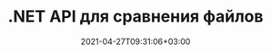 ---
############################# Static ############################
layout: "product"
date: 2021-04-27T09:31:06+03:00
draft: false

product: "Comparison"
product_tag: "comparison"
platform: ".NET"
platform_tag: "net"

############################# Head ############################
head_title: "API сравнения документов C# .NET | Сравнить и объединить PDF-файлы, Word Excel, Интернет и текст"
head_description: "API сравнения документов C# .NET. Сравнивайте и объединяйте PDF Word DOC DOCX, электронные таблицы Excel, PPT, PPTX, HTML, EMLX MSG, VSDX, DXF DWG и форматы файлов изображений."

############################# Header ############################
title: ".NET API для сравнения файлов"
description: "Разрабатывайте приложения с использованием API сравнения документов .NET для проверки и сравнения файлов на предмет различий в содержимом и стиле."
button:
    enable: true
    icon: "fas fa-arrow-down"
    label: "Скачать бесплатную пробную версию"
    link: "https://downloads.groupdocs.com/comparison/net"

############################# SubMenu ############################
submenu:
    enable: true
    
    left:
        img_alt: "GroupDocs.Comparison for .NET"
        image: "https://www.groupdocs.cloud/templates/groupdocs/images/product-logos/groupdocs-comparison-net.png"
        product: "GroupDocs.Comparison"
        platform: ".NET"

    middle:
        button:
            # button loop
            - link: "#overview"
              text: "Обзор"

            # button loop
            - link: "#features"
              text: "Функции"

            # button loop
            - link: "#support"
              text: "Поддерживать"

            # button loop
            - link: "https://products.groupdocs.app/comparison"
              text: "Живая демонстрация"

            # button loop
            - link: "https://purchase.groupdocs.com/pricing/comparison/net"
              text: "Цены"

    right:
        link_download: "https://downloads.groupdocs.com/comparison"
        link_learn: "https://docs.groupdocs.com/comparison/net/"
        link_buy: "https://purchase.groupdocs.com"

############################# Overview ############################
overview:
    enable: true
    example_image: "/comparison/comparison-example.png"
    content: |
      
    more_overview:
      # more_overview_loop
      - title: "Что такое GroupDocs.Comparison for .NET"
        content: "API GroupDocs.Comparison for .NET — быстрое и надежное решение, готовое к использованию при создании приложений для поиска и выделения различий между документами одного или разных форматов на C#, ASP.NET или других технологиях, связанных с программной платформой .NET."

      # more_overview_loop
      - title: "Поддерживаемые форматы"
        content: "Библиотека GroupDocs.Comparison поддерживает обнаружение различий как в содержимом, так и в стиле текста между популярными форматами изображений и документов, такими как PDF, HTML, электронная почта Outlook, документы Microsoft Office Word, электронные таблицы Excel, презентации PowerPoint, OneNote, диаграммы Visio, тексты, png , gif и bmp изображения, а также сотни других форматов."
        
      # more_overview_loop
      - title: "Возможности сравнения"
        content: "Сравнение может быть выполнено для обнаружения изменений в содержании слов, абзацев, таблиц или диаграмм и их стилей и предоставит вам документ сравнения, в котором перечислены сводные различия, их количество и типологическая принадлежность. GroupDocs.Comparison for .NET может легко извлекать основную информацию об исходном документе, сравнивать и сохранять простые, защищенные паролем и зашифрованные документы различных форматов через файл или поток данных."
        
      # more_overview_loop
      - title: "Документация и примеры"
        content: "Уже есть много документации по использованию библиотеки Comparison на разных платформах с примерами кода, поэтому вам не придется долго думать, как работать с GroupDocs.Comparison для API .NET в вашем приложении."
        
      # more_overview_loop
      - title: "Совместимость"
        content: "Вы можете использовать GroupDocs.Comparison for .NET для создания приложений в любой среде разработки, ориентированной на платформу .NET. Он совместим со всеми языками на основе .NET и поддерживает популярные операционные системы (Windows, Linux, MacOS), на которые вы можете установить платформы Mono или .NET (включая .NET Core)."
    examples:
      enable: true
      
    more_feature:
      # more_feature_loop
      - title: "Легко сравнивайте документы с помощью .NET API"
        content: |
          API GroupDocs.Comparison for .NET предоставляет вам простой и эффективный способ сравнения файлов. Ниже приведен пример, показывающий, как сравнить два документа DOCX с помощью C#:  

          ```cs
          // Исходный и целевой файлы для сравнения
          string source = @"source.docx";
          string target = @"target.docx";
          Comparer comparer = new Comparer();
          // Сравните два документа
          ICompareResult result = comparer.Compare(source, target, new ComparisonSettings());
          ```
      # more_feature_loop
      - title: "Выберите уровень детализации для сравнения"
        content: "С помощью GroupDocs.Comparison for .NET вы можете указать степень сравнения документов. Вы можете выбрать низкий (сравнивать текст пословно с точностью для сетки изображения = 50), средний (сравнивать текст посимвольно с точностью для сетки изображения = 100) или высокий (сравнивать текст посимвольно с точностью для сетки изображения = 100). 150)."

      # more_feature_loop
      - title: "Поддержка сравнения стилей текста"
        content: |
          GroupDocs.Comparison for .NET предлагает функцию сравнения стилей текста.  

          Во время сравнения слов и символов документов можно сравнивать имя шрифта, размер шрифта, цвет шрифта, стиль шрифта (жирный, курсив, подчеркивание, прописные буквы, гиперссылка) и цвет подчеркивания (если применимо), чтобы найти различия.  

          При сравнении абзацев вы можете сравнивать такие стили, как выравнивание абзаца, отступ (отступ слева и справа), интервал между абзацами (пробел после, пробел перед), отступ первой строки и межстрочный интервал.  

          GroupDocs.Comparison for .NET также поддерживает сравнение других разделов страницы, где это применимо, таких как расстояние от нижнего колонтитула, высота и ориентация страницы, поля (слева, справа, сверху и снизу), ширина линии границы и цвет границы.  
      
    tabs:
      enable: true
      
      ## TAB ONE ##
      tab_one:
        description: |
          Ниже приведен обзор GroupDocs.Comparison for .NET:
      
        right:
          enable: true
          icon: "fab fa-html5"
          title: "Обзор"
          content: |
            * Сравнение документов
            * Сравнение HTML-файлов
            * PDF-сравнение
            * Сравнение диаграмм
            * Сравнить содержимое файла
            * Сравнение стилей текста
      
      ## TAB TWO ##
      tab_two:
        description: |
          GroupDocs.Comparison for .NET поддерживает все популярные [форматы файлов документов](https://docs.groupdocs.com/comparison/net/supported-document-formats/), включая: Microsoft Office, PDF, изображения и многие другие. .
        left:
          enable: true
          table:
            # table loop
            - title: "Microsoft Office"
              content: |
                * **Word:** [DOC](https://products.groupdocs.com/comparison/net/doc/), [DOCX](https://products.groupdocs.com/comparison/net/docx/), [DOCM](https://products.groupdocs.com/comparison/net/docm/), [DOT](https://products.groupdocs.com/comparison/net/dot/), [DOTX](https://products.groupdocs.com/comparison/net/dotx/), [DOTM](https://products.groupdocs.com/comparison/net/dotm/), [RTF](https://products.groupdocs.com/comparison/net/rtf/), [TXT](https://products.groupdocs.com/comparison/net/txt/)
                * **Excel:** [XLS](https://products.groupdocs.com/comparison/net/xls/), [XLSX](https://products.groupdocs.com/comparison/net/xlsx/), [XLSM](https://products.groupdocs.com/comparison/net/xlsm/), [XLSB](https://products.groupdocs.com/comparison/net/xlsb/), [XLTM](https://products.groupdocs.com/comparison/net/xltm/), [XLT](https://products.groupdocs.com/comparison/net/xlt/), [XLTM](https://products.groupdocs.com/comparison/net/xltm/), [XLTX](https://products.groupdocs.com/comparison/net/xltx/), [XLAM](https://products.groupdocs.com/comparison/net/xlam/), [SXC](https://products.groupdocs.com/comparison/net/sxc/), [SpreadsheetML](https://products.groupdocs.com/comparison/net/xml/)
                * **PowerPoint:** [PPT](https://products.groupdocs.com/comparison/net/ppt/), [PPTX](https://products.groupdocs.com/comparison/net/pptx/), [PPS](https://products.groupdocs.com/comparison/net/pps/), [PPSX](https://products.groupdocs.com/comparison/net/ppsx/), [PPSM](https://products.groupdocs.com/comparison/net/ppsm/), [POT](https://products.groupdocs.com/comparison/net/pot/), [POTM](https://products.groupdocs.com/comparison/net/potm/), [POTX](https://products.groupdocs.com/comparison/net/potx/), [PPTM](https://products.groupdocs.com/comparison/net/pptm/)
                * **Visio:** [VSD](https://products.groupdocs.com/comparison/net/vsd/), [VDX](https://products.groupdocs.com/comparison/net/vdx/), [VSS](https://products.groupdocs.com/comparison/net/vss/), [VSSX](https://products.groupdocs.com/comparison/net/vssx/), [VSX](https://products.groupdocs.com/comparison/net/vsx/), [VST](https://products.groupdocs.com/comparison/net/vst/), [VSTX](https://products.groupdocs.com/comparison/net/vstx/), [VTX](https://products.groupdocs.com/comparison/net/vtx/), [VSDX](https://products.groupdocs.com/comparison/net/vsdx/), [VDW](https://products.groupdocs.com/comparison/net/vdw/), [VSTM](https://products.groupdocs.com/comparison/net/vstm/), [VSSM](https://products.groupdocs.com/comparison/net/vssm/), [VSDM](https://products.groupdocs.com/comparison/net/vsdm/)
                * **Outlook:** [MSG](https://products.groupdocs.com/comparison/net/msg/), [EML](https://products.groupdocs.com/comparison/net/eml/), [EMLX](https://products.groupdocs.com/comparison/net/emlx/), [PST](https://products.groupdocs.com/comparison/net/pst/), [OST](https://products.groupdocs.com/comparison/net/ost/)
                * **OneNote:** [ONE](https://products.groupdocs.com/comparison/net/one/)

        right:
          enable: true
          table:
            # table loop
            - title: "Другие форматы"
              content: |
                * **Языки программирования**: [CS](https://products.groupdocs.com/comparison/net/cs/), [Java](https://products.groupdocs.com/comparison/net/java/), [CPP](https://products.groupdocs.com/comparison/net/cpp/), [JS](https://products.groupdocs.com/comparison/net/js/), [PY](https://products.groupdocs.com/comparison/net/py/), [RB](https://products.groupdocs.com/comparison/net/rb/), [PL](https://products.groupdocs.com/comparison/net/pl/), [ASM](https://products.groupdocs.com/comparison/net/asm/), [GROOVY](https://products.groupdocs.com/comparison/net/groovy/), [JSON](https://products.groupdocs.com/comparison/net/json/), [PHP](https://products.groupdocs.com/comparison/net/php/), [SQL](https://products.groupdocs.com/comparison/net/sql/), [LOG](https://products.groupdocs.com/comparison/net/log/), [DIFF](https://products.groupdocs.com/comparison/net/diff/), [LESS](https://products.groupdocs.com/comparison/net/less/), [SCALA](https://products.groupdocs.com/comparison/net/scala/)
                * **OpenDocument**: [ODT](https://products.groupdocs.com/comparison/net/odt/), [OTT](https://products.groupdocs.com/comparison/net/ott/), [ODS](https://products.groupdocs.com/comparison/net/ods/), [ODP](https://products.groupdocs.com/comparison/net/odp/), [OTP](https://products.groupdocs.com/comparison/net/otp/)
                * **Portable**: [PDF](https://products.groupdocs.com/comparison/net/pdf/), [MOBI](https://products.groupdocs.com/comparison/net/mobi/)
                * **AutoCAD**: [DXF](https://products.groupdocs.com/comparison/net/dxf/), [DWG](https://products.groupdocs.com/comparison/net/dwg/)
                * **Email**: [EML](https://products.groupdocs.com/comparison/net/eml/), [EMLX](https://products.groupdocs.com/comparison/net/emlx/), [MSG](https://products.groupdocs.com/comparison/net/msg/)
                * **Images**: [JPEG](https://products.groupdocs.com/comparison/net/jpeg/), [BMP](https://products.groupdocs.com/comparison/net/bmp/), [PNG](https://products.groupdocs.com/comparison/net/png/), [GIF](https://products.groupdocs.com/comparison/net/gif/), [DCM](https://products.groupdocs.com/comparison/net/dcm/), [DICOM](https://products.groupdocs.com/comparison/net/dicom/), [DjVu](https://products.groupdocs.com/comparison/net/djvu/)
                * **Web**: [HTM](https://products.groupdocs.com/comparison/net/htm/), [HTML](https://products.groupdocs.com/comparison/net/html/), [MHTML](https://products.groupdocs.com/comparison/net/mhtml/)
                * **Text**: [TXT](https://products.groupdocs.com/comparison/net/txt/)

      ## TAB THREE ##
      tab_three:
        description: |
          GroupDocs.Comparison for .NET поддерживает следующие операционные системы, платформы и менеджеры пакетов:
      
        left:
          enable: true
          table:
            # table loop
            - icon: "fab fa-windows"
              title: "Операционные системы"
              content: |
                * Windows Desktop
                * Windows Server
                * Windows Azure
                * Linux
                * MacOS

            # table loop
            - icon: "fas fa-code"
              title: "Поддерживаемые платформы"
              content: |
                * .NET Framework 2.0 или выше
                * Mono Framework 1.2 или выше
                * .NET Standard 2.0
                * .NET Core 2.0

        right:
          enable: true
          table:
            # table loop
            - icon: "fas fa-box"
              title: "Менеджер пакетов"
              content: |
                * NuGet

            # table loop
            - icon: "fas fa-tools"
              title: "Среды разработки"
              content: |
                * Microsoft Visual Studio
                * Xamarin.Android
                * Xamarin.IOS
                * Xamarin.Mac
                * MonoDevelop

############################# Features ############################
features:
    enable: true
    title: "GroupDocs.Comparison for .NET Возможности"

    feature:
      # feature loop
      - icon: "fas fa-copy"
        content: "[Определите различия в контенте и стилях шрифтов](https://docs.groupdocs.com/comparison/net/compare-documents/)"

      # feature loop
      - icon: "fas fa-eye"
        content: "[Сохраните сводный отчет обо всех различиях, обнаруженных после сравнения файлов.](https://docs.groupdocs.com/comparison/net/get-extended-information-on-the-summary-page/)"

      # feature loop
      - icon: "fas fa-bolt"
        content: "[Применить или отклонить изменения после анализа различий и экспортировать результирующий файл](https://docs.groupdocs.com/comparison/net/accept-or-reject-detected-changes/)"
      
      # feature loop
      - icon: "fas fa-file-powerpoint"
        content: "[Поддержка функции Microsoft Word «Отслеживание изменений» при сравнении файлов Word](https://docs.groupdocs.com/comparison/net/show-revisions/)"

      # feature loop
      - icon: "fas fa-code"
        content: "[Уникально выявляйте изменения, происходящие в каждом сравниваемом документе](https://docs.groupdocs.com/comparison/net/get-list-of-changes/)"

      # feature loop
      - icon: "fas fa-cloud"
        content: "[Чтение и отправка документов через потоки](https://docs.groupdocs.com/comparison/net/load-file-from-stream/)"

      # feature loop
      - icon: "fas fa-remove-format"
        content: "[Лицензирование по счетчику: выставление счетов в зависимости от использования API](https://docs.groupdocs.com/comparison/net/licensing-and-evaluation-limitations/)"

      # feature loop
      - icon: "fas fa-comment-slash"
        content: "[Сравните несколько исходных документов с одним целевым документом](https://docs.groupdocs.com/comparison/net/compare-multiple-documents/)"

      # feature loop
      - icon: "fas fa-location-arrow"
        content: "[Сравнить определенные страницы файлов Word друг с другом — принять или отклонить все изменения в одном документе Word.](https://docs.groupdocs.com/comparison/net/accept-or-reject-detected-changes/)"

      # feature loop
      - icon: "fas fa-border-all"
        content: "[Объедините до 3 документов Word и сравните формулы, используемые в файлах Word.](https://docs.groupdocs.com/comparison/net/how-to-merge-source-code-files/)"

      # feature loop
      - icon: "fas fa-wrench"
        content: "[Получить информацию о документах из filePath](https://docs.groupdocs.com/comparison/net/get-file-info/)"

      # feature loop
      - icon: "fas fa-columns"
        content: "[Сохранить результат сравнения HTML в виде изображений](https://docs.groupdocs.com/comparison/net/generate-document-pages-preview/)"

      # feature loop
      - icon: "fas fa-file-word"
        content: "[Возможность показать или скрыть удаленный контент](https://docs.groupdocs.com/comparison/net/show-gap-lines/)"

      # feature loop
      - icon: "fas fa-envelope"
        content: "[Возможность включить или выключить сравнение стилей документов.](https://docs.groupdocs.com/comparison/net/how-to-select-options-for-flexible-comparing/)"

      # feature loop
      - icon: "fas fa-print"
        content: "[Укажите строки для пометки вставленных, удаленных элементов и элементов изменения стиля в документе сравнения](https://docs.groupdocs.com/comparison/net/customize-changes-styles/)"

      # feature loop
      - icon: "fas fa-file-archive"
        content: "[Укажите разделитель слов и цвет шрифта для стилизации сравниваемого текста](https://docs.groupdocs.com/comparison/net/customize-changes-styles/)"

      # feature loop
      - icon: "fas fa-lock"
        content: "[Рассчитать правильные координаты изменений в PDF, Word, слайдах и диаграммах PowerPoint](https://docs.groupdocs.com/comparison/net/get-changes-coordinates/)"

      # feature loop
      - icon: "fas fa-file-code"
        content: "[Сравнить файлы, защищенные паролем](https://docs.groupdocs.com/comparison/net/how-to-compare-password-protected-files/)"
      
      # feature loop
      - icon: "fas fa-fill-drip"
        content: "[Сравните заголовки диаграмм в электронных таблицах – создайте диаграмму в полученных файлах ячеек.](https://docs.groupdocs.com/comparison/net/how-to-compare-spreadsheet-or-tables/)"

      # feature loop
      - icon: "fas fa-file-excel"
        content: "[Автоматически изменять размер автофигур в результирующем файле документа Cells.](https://docs.groupdocs.com/comparison/net/how-to-compare-spreadsheet-or-tables/)"

      # feature loop
      - icon: "fas fa-heading"
        content: "[Доступ к странице подробной сводки для обнаружения изменений между исходными и целевыми файлами документов](https://docs.groupdocs.com/comparison/net/get-extended-information-on-the-summary-page/)"

      # feature loop
      - icon: "fas fa-project-diagram"
        content: "[Сравните самые популярные файлы языков программирования и сценариев](https://docs.groupdocs.com/comparison/net/get-supported-document-formats/)"

      # feature loop
      - icon: "fas fa-cube"
        content: "[Сравнение нескольких (более двух) документов PDF, Word, Excel, диаграмм, электронной почты, текстовых документов и документов OneNote.](https://docs.groupdocs.com/comparison/net/compare-multiple-documents-with-specific-compare-settings/)"

      # feature loop
      - icon: "fab fa-uncharted"
        content: "[Сравните верхний и нижний колонтитулы поддерживаемых форматов файлов](https://docs.groupdocs.com/comparison/net/how-to-select-options-for-flexible-comparing/)"

      # feature loop
      - icon: "fab fa-uncharted"
        content: "[Сравните закладки, переменные и пользовательские свойства форматов документов Word](https://docs.groupdocs.com/comparison/net/compare-bookmarks-in-word/)"

############################# Support ############################
support:
    enable: true

############################# Solutions ############################
solutions:
    enable: true
    title: "GroupDocs.Comparison предлагает API-интерфейсы просмотра документов для других популярных сред разработки."

    solution:
        # solution loop
        - img_alt: "GroupDocs.Comparison for Java"
          image: "https://www.groupdocs.cloud/templates/groupdocs/images/product-logos/groupdocs-comparison-java.png"
          product: "GroupDocs.Comparison"
          platform: "Java"
          link: "/comparison/java/"

############################# Back to top ###############################
back_to_top:
  enable: true
---